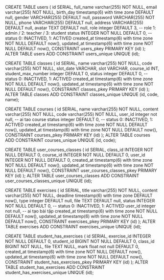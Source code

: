CREATE TABLE users
(
    id SERIAL,
    full_name varchar(255) NOT NULL,
	  email varchar(255) NOT NULL,
		birth_day timestamp(6) with time zone DEFAULT null,
		gender VARCHAR(255) DEFAULT null,
		password VARCHAR(255) NOT NULL,
		phone VARCHAR(255) DEFAULT null,
		address VARCHAR(255) DEFAULT null,
		avatar TEXT DEFAULT null,
		role integer DEFAULT 3, -- role 1: admin  / 2: teacher  / 3: student
		status INTEGER NOT NULL DEFAULT 0, -- status 0: INACTIVED, 1: ACTIVED
    created_at timestamp(6) with time zone NOT NULL DEFAULT now(),
    updated_at timestamp(6) with time zone NOT NULL DEFAULT now(),
    CONSTRAINT users_pkey PRIMARY KEY (id)
);
ALTER TABLE users ADD CONSTRAINT users_unique UNIQUE (id);

CREATE TABLE classes
(
    id SERIAL,
    name varchar(255) NOT NULL,
	  code varchar(255) NOT NULL,
	  slot_date VARCHAR,
	  slot VARCHAR,
	  course_id INT,
		student_max_number integer DEFAULT 0,
		status integer DEFAULT 0, -- status 0: INACTIVED, 1: ACTIVED
    created_at timestamp(6) with time zone NOT NULL DEFAULT now(),
    updated_at timestamp(6) with time zone NOT NULL DEFAULT now(),
    CONSTRAINT classes_pkey PRIMARY KEY (id)
);
ALTER TABLE classes ADD CONSTRAINT classes_unique UNIQUE (id, code, name);


CREATE TABLE courses
(
    id SERIAL,
    name varchar(255) NOT NULL,
	  content varchar(255) NOT NULL,
		code varchar(255) NOT NULL,
		user_id integer not null, -- ai tao course
		status integer DEFAULT 0, -- status 0: INACTIVED, 1: ACTIVED
    created_at timestamp(6) with time zone NOT NULL DEFAULT now(),
    updated_at timestamp(6) with time zone NOT NULL DEFAULT now(),
    CONSTRAINT courses_pkey PRIMARY KEY (id)
);
ALTER TABLE courses ADD CONSTRAINT courses_unique UNIQUE (id, code);


CREATE TABLE user_courses_classes
(
    id SERIAL,
    class_id INTEGER NOT NULL DEFAULT 0,
	course_id INTEGER NOT NULL DEFAULT 0,
	user_id INTEGER NOT NULL DEFAULT 0,
    created_at timestamp(6) with time zone NOT NULL DEFAULT now(),
    updated_at timestamp(6) with time zone NOT NULL DEFAULT now(),
    CONSTRAINT user_courses_classes_pkey PRIMARY KEY (id)
);
ALTER TABLE user_courses_classes ADD CONSTRAINT user_courses_classes_unique UNIQUE (id);

CREATE TABLE exercises
(
    id SERIAL,
    title varchar(255) NOT NULL,
	content varchar(255) NOT NULL,
	deadline timestamp(6) with time zone DEFAULT now(),
	type integer DEFAULT null,
	file TEXT DEFAULT null,
	status INTEGER NOT NULL DEFAULT 0, -- status 0: INACTIVED, 1: ACTIVED
	user_id integer not null, -- ai tạo bài tập
    created_at timestamp(6) with time zone NOT NULL DEFAULT now(),
    updated_at timestamp(6) with time zone NOT NULL DEFAULT now(),
    CONSTRAINT exercises_pkey PRIMARY KEY (id)
);
ALTER TABLE exercises ADD CONSTRAINT exercises_unique UNIQUE (id);


CREATE TABLE student_has_exercises
(
    id SERIAL,
    exercise_id INTEGER NOT NULL DEFAULT 0,
	  student_id BIGINT NOT NULL DEFAULT 0,
		class_id BIGINT NOT NULL,
		file TEXT NULL,
		mark float not null DEFAULT 0,
    created_at timestamp(6) with time zone NOT NULL DEFAULT now(),
    updated_at timestamp(6) with time zone NOT NULL DEFAULT now(),
    CONSTRAINT student_has_exercises_pkey PRIMARY KEY (id)
);
ALTER TABLE student_has_exercises ADD CONSTRAINT student_has_exercises_unique UNIQUE (id);
